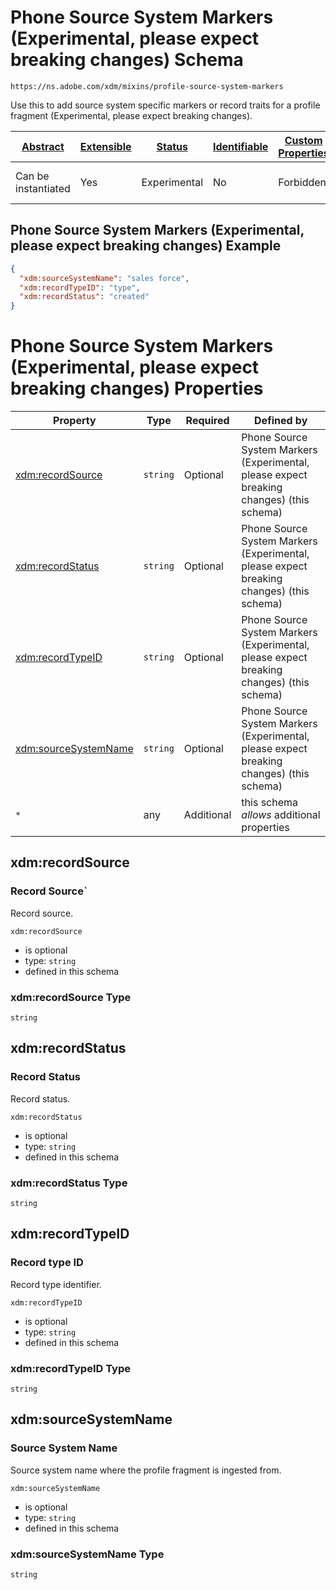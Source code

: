 
# Phone Source System Markers (Experimental, please expect breaking changes) Schema

```
https://ns.adobe.com/xdm/mixins/profile-source-system-markers
```

Use this to add source system specific markers or record traits for a profile fragment (Experimental, please expect breaking changes).

| [Abstract](../../../abstract.md) | [Extensible](../../../extensions.md) | [Status](../../../status.md) | [Identifiable](../../../id.md) | [Custom Properties](../../../extensions.md) | [Additional Properties](../../../extensions.md) | Defined In |
|----------------------------------|--------------------------------------|------------------------------|--------------------------------|---------------------------------------------|-------------------------------------------------|------------|
| Can be instantiated | Yes | Experimental | No | Forbidden | Permitted | [fieldgroups/profile/profile-source-system-markers.schema.json](fieldgroups/profile/profile-source-system-markers.schema.json) |

## Phone Source System Markers (Experimental, please expect breaking changes) Example
```json
{
  "xdm:sourceSystemName": "sales force",
  "xdm:recordTypeID": "type",
  "xdm:recordStatus": "created"
}
```

# Phone Source System Markers (Experimental, please expect breaking changes) Properties

| Property | Type | Required | Defined by |
|----------|------|----------|------------|
| [xdm:recordSource](#xdmrecordsource) | `string` | Optional | Phone Source System Markers (Experimental, please expect breaking changes) (this schema) |
| [xdm:recordStatus](#xdmrecordstatus) | `string` | Optional | Phone Source System Markers (Experimental, please expect breaking changes) (this schema) |
| [xdm:recordTypeID](#xdmrecordtypeid) | `string` | Optional | Phone Source System Markers (Experimental, please expect breaking changes) (this schema) |
| [xdm:sourceSystemName](#xdmsourcesystemname) | `string` | Optional | Phone Source System Markers (Experimental, please expect breaking changes) (this schema) |
| `*` | any | Additional | this schema *allows* additional properties |

## xdm:recordSource
### Record Source`

Record source.

`xdm:recordSource`
* is optional
* type: `string`
* defined in this schema

### xdm:recordSource Type


`string`






## xdm:recordStatus
### Record Status

Record status.

`xdm:recordStatus`
* is optional
* type: `string`
* defined in this schema

### xdm:recordStatus Type


`string`






## xdm:recordTypeID
### Record type ID

Record type identifier.

`xdm:recordTypeID`
* is optional
* type: `string`
* defined in this schema

### xdm:recordTypeID Type


`string`






## xdm:sourceSystemName
### Source System Name

Source system name where the profile fragment is ingested from.

`xdm:sourceSystemName`
* is optional
* type: `string`
* defined in this schema

### xdm:sourceSystemName Type


`string`





